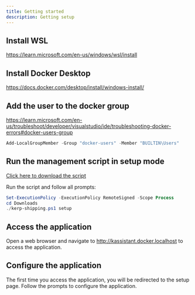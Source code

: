 ```yaml
---
title: Getting started
description: Getting setup
---
```


## Install WSL

https://learn.microsoft.com/en-us/windows/wsl/install

## Install Docker Desktop

https://docs.docker.com/desktop/install/windows-install/

## Add the user to the docker group

https://learn.microsoft.com/en-us/troubleshoot/developer/visualstudio/ide/troubleshooting-docker-errors#docker-users-group

```powershell
Add-LocalGroupMember -Group "docker-users" -Member "BUILTIN\Users"
```

## Run the management script in setup mode

<a href="/ka-shipping/kerp-shipping.ps1" download>Click here to download the script</a>

Run the script and follow all prompts:

```powershell
Set-ExecutionPolicy -ExecutionPolicy RemoteSigned -Scope Process
cd Downloads
./kerp-shipping.ps1 setup
```

## Access the application

Open a web browser and navigate to http://kassistant.docker.localhost to access the application.

## Configure the application

The first time you access the application, you will be redirected to the setup page.
Follow the prompts to configure the application.
